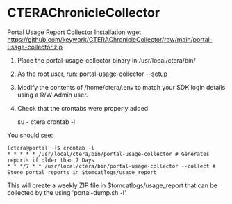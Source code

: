# CTERAChronicleCollector
Portal Usage Report Collector Installation
wget https://github.com/keywork/CTERAChronicleCollector/raw/main/portal-usage-collector.zip
1. Place the portal-usage-collector binary in /usr/local/ctera/bin/
2. As the root user, run: portal-usage-collector --setup
3. Modify the contents of /home/ctera/.env to match your SDK login details using a R/W Admin user.
4. Check that the crontabs were properly added:
   
	su - ctera
	crontab -l

You should see:

	[ctera@portal ~]$ crontab -l
	* * * * * /usr/local/ctera/bin/portal-usage-collector # Generates reports if older than 7 Days
	* * */7 * * /usr/local/ctera/bin/portal-usage-collector --collect # Store portal reports in $tomcatlogs/usage_report

This will create a weekly ZIP file in $tomcatlogs/usage_report that can be collected by the using 'portal-dump.sh -l'

